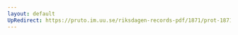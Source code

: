 ```yaml
---
layout: default
UpRedirect: https://pruto.im.uu.se/riksdagen-records-pdf/1871/prot-1871--fk--511/prot-1871--fk--511_007.pdf
---
```

